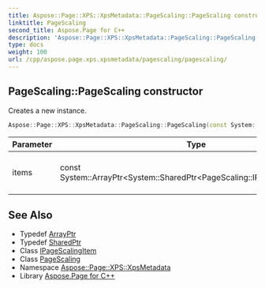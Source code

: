 ```yaml
---
title: Aspose::Page::XPS::XpsMetadata::PageScaling::PageScaling constructor
linktitle: PageScaling
second_title: Aspose.Page for C++
description: 'Aspose::Page::XPS::XpsMetadata::PageScaling::PageScaling constructor. Creates a new instance in C++.'
type: docs
weight: 100
url: /cpp/aspose.page.xps.xpsmetadata/pagescaling/pagescaling/
---
```

## PageScaling::PageScaling constructor


Creates a new instance.

```cpp
Aspose::Page::XPS::XpsMetadata::PageScaling::PageScaling(const System::ArrayPtr<System::SharedPtr<PageScaling::IPageScalingItem>> &items)
```


| Parameter | Type | Description |
| --- | --- | --- |
| items | const System::ArrayPtr\<System::SharedPtr\<PageScaling::IPageScalingItem\>\>\& | An array of items specific for the feature. |

## See Also

* Typedef [ArrayPtr](../../../system/arrayptr/)
* Typedef [SharedPtr](../../../system/sharedptr/)
* Class [IPageScalingItem](../ipagescalingitem/)
* Class [PageScaling](../)
* Namespace [Aspose::Page::XPS::XpsMetadata](../../)
* Library [Aspose.Page for C++](../../../)
